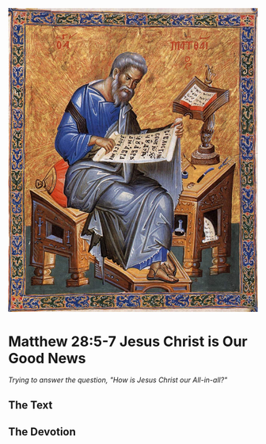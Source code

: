 <img class="intro-right" src="../images/art-matthew.jpg">

# Matthew 28:5-7 Jesus Christ is Our Good News

*Trying to answer the question, "How is Jesus Christ our All-in-all?"*

## The Text

## The Devotion